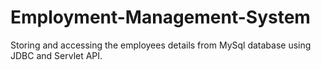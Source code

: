 # Employment-Management-System
Storing and accessing the employees details from MySql database using JDBC and Servlet API.
